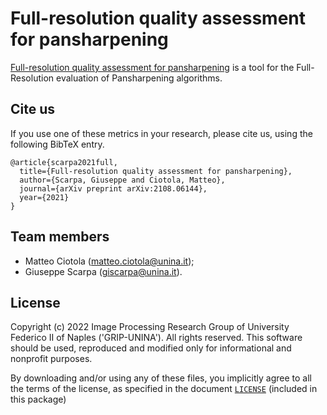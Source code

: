 # Full-resolution quality assessment for pansharpening
[Full-resolution quality assessment for pansharpening](https://arxiv.org/abs/2108.06144) is 
a tool for the Full-Resolution evaluation of Pansharpening algorithms.

## Cite us

If you use one of these metrics in your research, please cite us, using the following BibTeX entry.

```
@article{scarpa2021full,
  title={Full-resolution quality assessment for pansharpening},
  author={Scarpa, Giuseppe and Ciotola, Matteo},
  journal={arXiv preprint arXiv:2108.06144},
  year={2021}
}
```

## Team members
 - Matteo Ciotola (matteo.ciotola@unina.it);
 - Giuseppe Scarpa  (giscarpa@unina.it).
 
 
## License
Copyright (c) 2022 Image Processing Research Group of University Federico II of Naples ('GRIP-UNINA').
All rights reserved.
This software should be used, reproduced and modified only for informational and nonprofit purposes.

By downloading and/or using any of these files, you implicitly agree to all the
terms of the license, as specified in the document [`LICENSE`](https://github.com/matciotola/fr-pansh-eval-tool/LICENSE.txt)
(included in this package)

